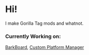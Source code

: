 # Hi! #
I make Gorilla Tag mods and whatnot.
### Currently Working on: ###
[BarkBoard](https://github.com/dyeddaboi/BarkBoard),
[Custom Platform Manager](https://github.com/zaynethedev/Custom-Platform-Manager)

